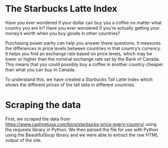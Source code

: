 # The Starbucks Latte Index

Have you ever wondered if your dollar can buy you a coffee no matter what country you are in? Have you ever wondered if you’re actually getting your money’s worth when you buy goods in other countries? 

Purchasing power parity can help you answer these questions. It measures the differences in price levels between countries in that country’s currency. It helps you find an exchange rate based on price levels, which may be lower or higher than the nominal exchange rate set by the Bank of Canada. This means that you could possibly buy a coffee in another country cheaper than what you can buy in Canada.

To understand this, we have created a Starbucks Tall Latte Index which shows the different prices of the tall latte in different countries.

# Scraping the data
First, we scraped the data from https://www.cashnetusa.com/blog/starbucks-price-every-country/ using the requests library in Python. We then parsed the file for use with Python using the BeautifulSoup library and we were able to extract the raw HTML output of the site.


